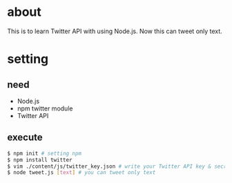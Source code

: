 # about
This is to learn Twitter API with using Node.js.
Now this can tweet only text.

# setting

## need
- Node.js
- npm twitter module
- Twitter API

## execute
```bash
$ npm init # setting npm
$ npm install twitter
$ vim ./content/js/twitter_key.json # write your Twitter API key & secret
$ node tweet.js [text] # you can tweet only text
```
